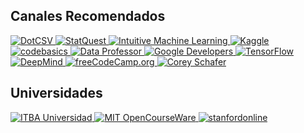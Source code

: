 ## Canales Recomendados
<p>
<a href="https://www.youtube.com/c/DotCSV">
<img border="0" title="DotCSV" 
src="https://yt3.ggpht.com/ytc/AKedOLQrIzgIGpPGQ1R0WfYluwvn6Wph4RikIi4ksAoT=s88-c-k-c0x00ffffff-no-rj">
</a>
  
<a href="https://www.youtube.com/c/joshstarmer">
<img border="0" title="StatQuest" 
src="https://yt3.ggpht.com/ytc/AKedOLT8mK_8SZ5QXllVly_c54MDkST6exGSKu0ttyir=s88-c-k-c0x00ffffff-no-rj">
</a>
  
<a href="https://www.youtube.com/c/IntuitiveMachineLearning">
<img border="0" title="Intuitive Machine Learning" 
src="https://yt3.ggpht.com/ytc/AKedOLTd7rJT3OofTJPMZSyLpDO15HWGsBudUYxwsllR=s88-c-k-c0x00ffffff-no-rj">
</a>
  
<a href="https://www.youtube.com/user/kaggledotcom">
<img border="0" title="Kaggle" 
src="https://yt3.ggpht.com/ytc/AKedOLQdGadAW1NnDkNEjfOhJLMPu02nWuHRlF6gCjOR=s88-c-k-c0x00ffffff-no-rj">
</a>

<a href="https://www.youtube.com/channel/UCh9nVJoWXmFb7sLApWGcLPQ">
<img border="0" title="codebasics" 
src="https://yt3.ggpht.com/ytc/AKedOLR98bhIGaCzZQIQ_82pewn-mxzp43LlX8wX9oaN=s88-c-k-c0x00ffffff-no-rj">
</a>
  
<a href="https://www.youtube.com/channel/UCV8e2g4IWQqK71bbzGDEI4Q">
<img border="0" title="Data Professor" 
src="https://yt3.ggpht.com/EmRXtmekiAtfdfr1INwbV02X1EzYkuLv9kcoGTnMX5FeHbcqegH2swqJtZOX4kOWIt4U-a8CuA=s88-c-k-c0x00ffffff-no-rj">
</a>
  
<a href="https://www.youtube.com/user/GoogleDevelopers">
<img border="0" title="Google Developers" 
src="https://yt3.ggpht.com/ytc/AKedOLSsnWm_dQzIqM-qgW74yebXNX_b__k6WAeUBb6GeGQ=s88-c-k-c0x00ffffff-no-rj">
</a>
  
<a href="https://www.youtube.com/channel/UC0rqucBdTuFTjJiefW5t-IQ">
<img border="0" title="TensorFlow" 
src="https://yt3.ggpht.com/ytc/AKedOLQ8KuwKBxRda5o61ZOyeixxQ5G8yoUQGKbRJcI8KA=s88-c-k-c0x00ffffff-no-rj">
</a>
  
<a href="https://www.youtube.com/c/DeepMind">
<img border="0" title="DeepMind" 
src="https://yt3.ggpht.com/ytc/AKedOLTarwhizTbB1hsGgkkf9u3ZXFnTllIgf_fq0gv4PQ=s88-c-k-c0x00ffffff-no-rj">
</a>
  
<a href="https://www.youtube.com/c/Freecodecamp">
<img border="0" title="freeCodeCamp.org" 
src="https://yt3.ggpht.com/ytc/AKedOLTtJvQ1Vfew91vemeLaLdhjOwGx3tTBLlreK_QUyA=s88-c-k-c0x00ffffff-no-rj">
</a>
  
<a href="https://www.youtube.com/channel/UCCezIgC97PvUuR4_gbFUs5g">
<img border="0" title="Corey Schafer" 
src="https://yt3.ggpht.com/ytc/AKedOLQueRwobBmtzfRtvuQ9GJx9FdWy50w0xdybHDBQ=s88-c-k-c0x00ffffff-no-rj">
</a>  
</p>


## Universidades
<p>
<a href="https://www.youtube.com/user/ITBAuniversidad">
<img border="0" title="ITBA Universidad" 
src="https://yt3.ggpht.com/ytc/AKedOLRiP4ANjOKjdKnjTMZVadoGYu5RwWQ-y2ufu_3dDg=s88-c-k-c0x00ffffff-no-rj">
</a>
  
<a href="https://www.youtube.com/user/MIT">
<img border="0" title="MIT OpenCourseWare" 
src="https://yt3.ggpht.com/ytc/AKedOLRbjuOeNMWaFQT0ACDvy78heZw1E124RPwrXFIW=s88-c-k-c0x00ffffff-no-rj">
</a>
  
<a href="https://www.youtube.com/user/stanfordonline">
<img border="0" title="stanfordonline" 
src="https://yt3.ggpht.com/ytc/AKedOLT9SAtyNskBJOgtBw3Wn7Y5MhAUGZvjapJ4rcoi=s88-c-k-c0x00ffffff-no-rj">
</a>
</p>

